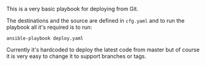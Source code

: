 This is a very basic playbook for deploying from Git.

The destinations and the source are defined in `cfg.yaml` and to run the playbook all it's required is to run:

    ansible-playbook deploy.yaml

Currently it's hardcoded to deploy the latest code from master but of course it is very easy to change it to support branches or tags.
